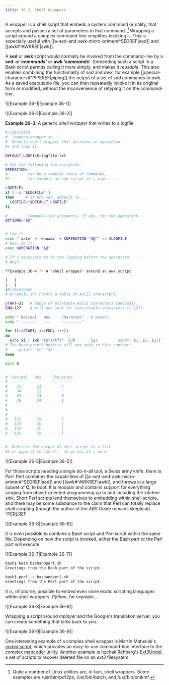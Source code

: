 ```yaml
---
title: 36.2. Shell Wrappers
---
```


A _wrapper_ is a shell script that embeds a system command or utility, that accepts and passes a set of parameters to that command. [^1] Wrapping a script around a complex command-line simplifies invoking it. This is expecially useful with [[a-sed-and-awk-micro-primer#^SEDREF|sed]] and [[awk#^AWKREF|awk]].

A **sed** or **awk** script would normally be invoked from the command-line by a **sed -e _'commands'_** or **awk _'commands'_**. Embedding such a script in a Bash script permits calling it more simply, and makes it _reusable_. This also enables combining the functionality of _sed_ and _awk_, for example [[special-characters#^PIPEREF|piping]] the output of a set of _sed_ commands to _awk_. As a saved executable file, you can then repeatedly invoke it in its original form or modified, without the inconvenience of retyping it on the command-line.

![[Example 36-1|Example 36-1]]

![[Example 36-2|Example 36-2]]

**Example 36-3.** A generic *shell wrapper* that writes to a logfile

```bash
#!/bin/bash
#  logging-wrapper.sh
#  Generic shell wrapper that performs an operation
#+ and logs it.

DEFAULT_LOGFILE=logfile.txt

# Set the following two variables.
OPERATION=
#         Can be a complex chain of commands,
#+        for example an awk script or a pipe . . .

LOGFILE=
if [ -z "$LOGFILE" ]
then     # If not set, default to ...
  LOGFILE="$DEFAULT_LOGFILE"
fi

#         Command-line arguments, if any, for the operation.
OPTIONS="$@"


# Log it.
echo "`date` + `whoami` + $OPERATION "$@"" >> $LOGFILE
# Now, do it.
exec $OPERATION "$@"

# It's necessary to do the logging before the operation.
# Why?|

**Example 36-4.** A *shell wrapper* around an awk script

|   |
|---|
|#!/bin/bash
# pr-ascii.sh: Prints a table of ASCII characters.

START=33   # Range of printable ASCII characters (decimal).
END=127    # Will not work for unprintable characters (> 127).

echo " Decimal   Hex     Character"   # Header.
echo " -------   ---     ---------"

for ((i=START; i<=END; i++))
do
  echo $i | awk '{printf("  %3d       %2x         %c\n", $1, $1, $1)}'
# The Bash printf builtin will not work in this context:
#     printf "%c" "$i"
done

exit 0


#  Decimal   Hex     Character
#  -------   ---     ---------
#    33       21         !
#    34       22         "
#    35       23         #
#    36       24         $
#
#    . . .
#
#   122       7a         z
#   123       7b         {
#   124       7c         |
#   125       7d         }


#  Redirect the output of this script to a file
#+ or pipe it to "more":  sh pr-asc.sh | more
```

![[Example 36-5|Example 36-5]]

For those scripts needing a single do-it-all tool, a Swiss army knife, there is _Perl_. Perl combines the capabilities of [[a-sed-and-awk-micro-primer#^SEDREF|sed]] and [[awk#^AWKREF|awk]], and throws in a large subset of **C**, to boot. It is modular and contains support for everything ranging from object-oriented programming up to and including the kitchen sink. Short Perl scripts lend themselves to embedding within shell scripts, and there may be some substance to the claim that Perl can totally replace shell scripting (though the author of the _ABS Guide_ remains skeptical). ^PERLREF

![[Example 36-6|Example 36-6]]

It is even possible to combine a Bash script and Perl script within the same file. Depending on how the script is invoked, either the Bash part or the Perl part will execute.

![[Example 36-7|Example 36-7]]

```bash
bash$ bash bashandperl.sh
Greetings from the Bash part of the script.

bash$ perl -x bashandperl.sh
Greetings from the Perl part of the script.
```

It is, of course, possible to embed even more exotic scripting languages within shell wrappers. _Python_, for example ...

![[Example 36-8|Example 36-8]]

Wrapping a script around _mplayer_ and the Google's translation server, you can create something that talks back to you.

![[Example 36-9|Example 36-9]]

One interesting example of a complex shell wrapper is Martin Matusiak's [_undvd_ script](http://sourceforge.net/projects/undvd/), which provides an easy-to-use command-line interface to the complex [mencoder](http://www.mplayerhq.hu/DOCS/HTML/en/mencoder.html) utility. Another example is Itzchak Rehberg's [Ext3Undel](http://projects.izzysoft.de/trac/ext3undel), a set of scripts to recover deleted file on an _ext3_ filesystem.

[^1]: Quite a number of Linux utilities are, in fact, shell wrappers. Some examples are /usr/bin/pdf2ps, /usr/bin/batch, and /usr/bin/xmkmf.
